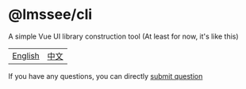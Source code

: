 # @lmssee/cli

A simple Vue UI library construction tool (At least for now, it's like this)

<table><tr>
<td><a href="https://github.com/lmssee/cli/blob/main/ReadMe.md"  target="_self">English</a></td>
<td><a href="https://github.com/lmssee/cli/blob/main/自述文件.md"  target="_self">中文</a></td>
</tr></table>

If you have any questions, you can directly [submit question](https://github.com/lmssee/cli/issues/new)
